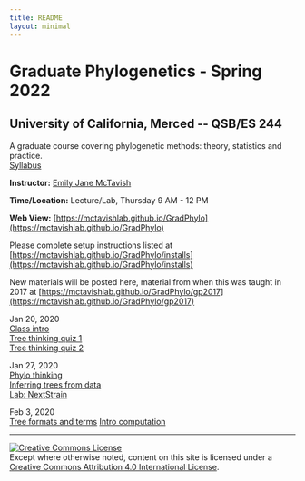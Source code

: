 ```yaml
---
title: README
layout: minimal
---
```


# Graduate Phylogenetics - Spring 2022

## University of California, Merced -- QSB/ES 244

A graduate course covering phylogenetic methods: theory, statistics and practice.  
[Syllabus](https://github.com/McTavishLab/GradPhylo/raw/master/docs/QSB_ES_244_syllabus_2020.pdf)

**Instructor:**  [Emily Jane McTavish](http://McTavishLab.github.io/)

**Time/Location:** Lecture/Lab, Thursday 9 AM - 12 PM

**Web View:** [https://mctavishlab.github.io/GradPhylo](https://mctavishlab.github.io/GradPhylo)


Please complete setup instructions listed at [https://mctavishlab.github.io/GradPhylo/installs](https://mctavishlab.github.io/GradPhylo/installs)

New materials will be posted here, material from when this was taught in 2017 at [https://mctavishlab.github.io/GradPhylo/gp2017](https://mctavishlab.github.io/GradPhylo/gp2017)


Jan 20, 2020  
[Class intro](https://github.com/McTavishLab/GradPhylo/blob/master/docs/slides/intro_phylo.pdf)  
[Tree thinking quiz 1](https://github.com/McTavishLab/GradPhylo/blob/master/docs/assignments/TreeThinkingQuiz/TreeThinkingQuiz1.pdf)  
[Tree thinking quiz 2](https://github.com/McTavishLab/GradPhylo/blob/master/docs/assignments/TreeThinkingQuiz/TreeThinkingQuiz2.pdf)  

Jan 27, 2020  
[Phylo thinking](https://github.com/McTavishLab/GradPhylo/blob/master/docs/slides/phylo_thinking.pdf)  
[Inferring trees from data](https://github.com/McTavishLab/GradPhylo/blob/master/docs/slides/inference.pdf)  
[Lab: NextStrain](https://github.com/McTavishLab/GradPhylo/blob/master/docs/labs/UnderstandingCOVIDNextstrain.pdf)

Feb 3, 2020  
[Tree formats and terms](https://github.com/McTavishLab/GradPhylo/blob/master/docs/slides/Tree_formats_and_terms.pdf)
[Intro computation](https://github.com/McTavishLab/GradPhylo/blob/master/docs/slides/intro_comp.pdf)


---
<a rel="license" href="http://creativecommons.org/licenses/by/4.0/"><img alt="Creative Commons License" style="border-width:0" src="https://i.creativecommons.org/l/by/4.0/88x31.png" /></a><br />Except where otherwise noted, content on this site is licensed under a <a rel="license" href="http://creativecommons.org/licenses/by/4.0/">Creative Commons Attribution 4.0 International License</a>.
